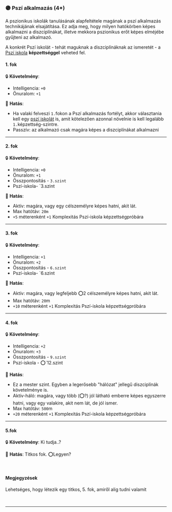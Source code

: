 ### 🟣 Pszí alkalmazás (4*)

A pszionikus iskolák tanulásának alapfeltétele magának a pszí alkalmazás technikájának elsajátítása. Ez adja meg, hogy milyen hatókörben képes alkalmazni a diszciplínákat, illetve mekkora pszionikus erőt képes elméjébe gyűjteni az alkalmazó.

A konkrét Pszí iskolát - tehát maguknak a diszciplínáknak az ismeretét - a [Pszí iskola](../kepzettsegek/pszi_iskola.md) **képzettséggel** veheted fel.

#### 1. fok

🔒 **Követelmény**:
- Intelligencia: `+0`
- Önuralom: `+1`

🌟 **Hatás**:
- Ha valaki felveszi `1.`fokon a Pszí alkalmazás fortélyt, akkor választania kell egy [pszí iskolát](../kepzettsegek/pszi_iskola.md) is, amit kötelezően azonnal növelnie is kell legalább `1.`képzettség-szintre.
- Passzív: az alkalmazó csak magára képes a diszciplínákat alkalmazni﻿

---
#### 2. fok

🔒 **Követelmény**:
- Intelligencia: `+0`
- Önuralom: `+1`
- Összpontosítás - `3.szint`
- Pszí-iskola- `3.szint

🌟 **Hatás**:
- Aktív: magára, vagy egy célszemélyre képes hatni, akit lát.﻿
- Max hatótáv: `20m`
- `+5` méterenként `+1` Komplexitás Pszí-iskola képzettségpróbára

---
#### 3. fok

🔒 **Követelmény**:
- Intelligencia: `+1`
- Önuralom: `+2`
- Összpontosítás - `6.szint`
- Pszí-iskola- `6.szint

🌟 **Hatás**:
- Aktív: magára, vagy legfeljebb ⭕2 célszemélyre képes hatni, akit lát.﻿
- Max hatótáv: `20`m
- `+10` méterenként `+1` Komplexitás Pszí-iskola képzettségpróbára

---
#### 4. fok

🔒 **Követelmény**:
- Intelligencia: `+2`
- Önuralom: `+3`
- Összpontosítás - `9.szint`
- Pszí-iskola - ⭕`12.szint

🌟 **Hatás**:
- Ez a mester szint. Egyben a legerősebb "hálózat" jellegű diszciplínák követelménye is.
- Aktív-háló: magára, vagy több (⭕?) jól látható emberre képes egyszerre hatni, vagy egy valakire, akit nem lát, de jól ismer.﻿
- Max hatótáv: `500`m
- `+20` méterenként `+1` Komplexitás Pszí-iskola képzettségpróbára

---
#### 5.fok

🔒 **Követelmény**: Ki tudja..?

🌟 **Hatás**: Titkos fok. ⭕Legyen?

<br />

#### Megjegyzések

Lehetséges, hogy létezik egy titkos, 5. fok, amiről alig tudni valamit

<br />

---
